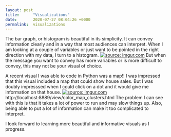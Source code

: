 ```yaml
---
layout: post
title:      "Visualizations"
date:       2020-07-27 08:04:26 +0000
permalink:  visualizations
---
```



The bar graph, or histogram is beautiful in its simplicity.  It can convey information clearly and in a way that most audiences can interpret.  When I am looking at a couple of variables or just want to be pointed in the right direction with my data, I turn to a histogram.
<a href="https://imgur.com/rYuLqep"><img src="https://i.imgur.com/rYuLqep.png" title="source: imgur.com" /></a>
But when the message you want to convey has more variables or is more difficult to convey, this may not be your visual of choice.


A recent visual I was able to code in Python was a map!!  I was impressed that this visual included a map that could show house sales.  But I was doubly impresssed when I could click on a dot and it would give me information on that house.
<a href="https://imgur.com/TFcfSUy"><img src="https://i.imgur.com/TFcfSUy.png" title="source: imgur.com" /></a>
http://localhost:8889/view/color_map_clusters.html
The problem I can see with this is that it takes a lot of power to run and may slow things up. Also, being able to put a lot of information can make it too complicated to interpret.

I look forward to learning more beautiful and informative visuals as I progress.
